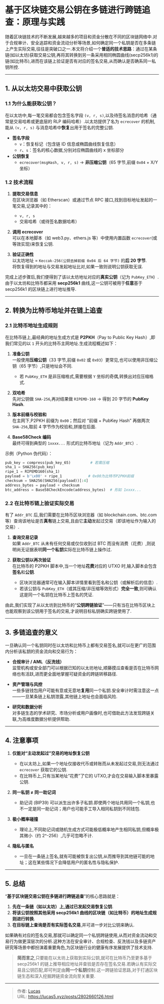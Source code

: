 # 基于区块链交易公钥在多链进行跨链追查：原理与实践


随着区块链技术的不断发展,越来越多的项目和资金分散在不同的区块链网络中.对于合规审计、安全追踪和资金流动分析等场景,如何确定同一个私钥是否在多条链上产生实际交易,往往是突破口之一.本文将介绍一个**普适的技术思路**：通过在某条链(如以太坊)获取交易公钥,再将其转换到另一条采用相同椭圆曲线(secp256k1)的链(如比特币),进而在该链上验证是否有对应的签名交易,从而确认是否确系同一私钥所控.

---

## 1. 从以太坊交易中获取公钥

### 1.1 为什么能获取公钥？

在以太坊中,每一笔交易都会包含签名字段 `(v, r, s)`,以及待签名消息的哈希（通常是交易哈希或更底层的 RLP 编码哈希）.以太坊提供了名为 `ecrecover` 的机制,能从 `(v, r, s)` 与消息哈希中**恢复**出用于签名的完整公钥.

- **签名字段**  
  - `v`：恢复标记（包含链 ID 信息或椭圆曲线恢复信息）  
  - `r`、`s`：签名的核心数据,分别对应椭圆曲线的 x 坐标部分  
- **公钥恢复**  
  - `ecrecover(msgHash, v, r, s)` → **非压缩公钥**（65 字节,前缀 `0x04` + X/Y 坐标）

### 1.2 技术流程

1. **提取交易信息**  
   在区块浏览器（如 Etherscan）或通过节点 RPC 接口,找到目标地址发起的一笔交易,记录其中的：  
   - `v, r, s`  
   - 交易哈希（或待签名数据哈希）

2. **调用 ecrecover**  
   可以在本地脚本（如 web3.py、ethers.js 等）中使用内置函数 `ecrecover`(或等效实现)来恢复公钥.

3. **验证正确性**  
   以太坊地址 = `Keccak-256(公钥去掉前缀 0x04 后 64 字节)` 的**后 20 字节**.  
   将恢复得到的地址与交易发起地址比对,如果一致则说明公钥获取无误.

完成上述步骤后,我们便得到了该以太坊地址对应的**真实公钥**（记为 `PubKey_ETH`）.由于以太坊和比特币都采用 **secp256k1** 曲线,这一公钥可被用于**任意**基于 secp256k1 的区块链上进行地址推导.

---

## 2. 转换为比特币地址并在链上追查

### 2.1 比特币地址生成规则

在比特币链上,最经典的地址生成方式是 **P2PKH**（Pay to Public Key Hash）,即我们常见的以 `1` 开头的比特币主网地址.生成流程概述如下：

1. **准备公钥**  
   一般使用**压缩公钥**（33 字节,前缀 `0x02` 或 `0x03`）更常见,也可以使用非压缩公钥（65 字节）,只是地址会不同.  
   - 若 `PubKey_ETH` 是非压缩格式,需要根据 `Y` 坐标的奇偶,转换出对应压缩格式.

2. **双哈希**  
   先对公钥做 `SHA-256`,再对结果做 `RIPEMD-160` → 得到 20 字节的 **PubKey Hash**.

3. **版本前缀与校验和**  
   在主网下,P2PKH 前缀为 `0x00`；然后对 “前缀 + PubKey Hash” 再做两次 `SHA-256`,取前 4 字节作为校验和,拼接在后面.

4. **Base58Check 编码**  
   最终可得到典型的 `1xxxx...` 形式的比特币地址（记为 `Addr_BTC`）.

示例（Python 伪代码）：

```python
pub_key = compress(pub_key_65)         # 若需压缩
sha_1 = SHA256(pub_key)
ripe_1 = RIPEMD160(sha_1)
payload = b'\x00' + ripe_1            # 0x00为比特币P2PKH前缀
checksum = SHA256(SHA256(payload))[:4]
address_bytes = payload + checksum
btc_address = Base58CheckEncode(address_bytes)  # 形如 1xxxx...
```

### 2.2 在比特币链上验证实际交易

有了 `Addr_BTC` 后,我们需要在比特币区块浏览器（如 blockchain.com、btc.com 等）查询该地址是否**真有**链上交易,且由它**主动**发起过交易（即该地址作为输入的交易）.

1. **查询交易记录**  
   如果 `Addr_BTC` 从未有任何交易或仅仅收到过 BTC 而没有消费（花费）,则说明尚无证据表明**同一个私钥**实际在比特币链上操作过.

2. **获取公钥以再次验证**  
   在比特币的 P2PKH 脚本中,当一个地址**花费**对应的 UTXO 时,输入脚本会包含**签名**和**公钥**.  
   - 区块浏览器通常可在输入脚本详情里看到签名和公钥（或解析后的信息）.  
   - 若该公钥与 `PubKey_ETH`（或其压缩/非压缩等效形式）**完全一致**,则可确认这是同一个私钥在比特币上签名的凭证.

由此,我们实现了从以太坊到比特币的“**公钥跨链验证**”——只有当在比特币区块上也能观察到该公钥用于签名的交易,才说明目标私钥确实跨链使用了.

---

## 3. 多链追查的意义

一旦确认同一个私钥同时在以太坊和比特币上都有交易签名,就可以在更广的范围内分析该私钥的资金流向和交易行为：

- **合规审计 / AML（反洗钱）**  
  监管机构或安全部门可以根据已知的以太坊地址,顺藤摸瓜查看是否在比特币网络也有活跃,进而更全面地掌握可疑资金的跨链转移路径.

- **资产管理与风控**  
  一些多链钱包用户可能有意或无意地**复用**同一个私钥.安全审计时需注意这一点——一旦某条链上私钥泄露,其他链上地址也会面临风险.

- **研究和数据分析**  
  对多链生态的学术研究、市场分析或用户画像时,也可借助此方法发现跨链关联,为高维度数据分析提供帮助.

---

## 4. 注意事项

1. **仅能对“主动发起过”交易的地址恢复公钥**  
   - 在以太坊上,如果一个地址仅接收代币或转账而从未发起过交易,则无法通过 `ecrecover` 获取它的公钥.  
   - 在比特币上,只有当某地址“花费”了它的 UTXO,才会在交易输入脚本里暴露公钥.

2. **同一私钥 ≠ 同一助记词**  
   - 助记词 (BIP39) 可以派生出许多子私钥.即使两个地址共用同一个私钥,也不一定是同一助记词；用户也可能手工导入相同私钥到不同钱包.

3. **极小概率碰撞**  
   - 理论上,不同助记词或随机生成方式可能极低概率地产生相同私钥,但概率极其微小（约 2^-256）,几乎可忽略不计.

4. **隐私与匿名**  
   - 一旦在一条链上签名,就有可能被恢复出公钥,从而推导到其他链可能的地址；这在某些情况下会降低用户的匿名性与隐私保护.

---

## 5. 总结

“**基于区块链交易公钥在多链进行跨链追查**”的核心思路就是：

1. **先在一条链（如以太坊）上,通过已发起交易恢复公钥**.  
2. **将该公钥按照其他采用 secp256k1 曲线的区块链（如比特币）的地址生成规则进行转换**.  
3. **在目标链上查询是否有实际签名交易**,并可进一步对比公钥来确认.

如果确有对应的签名交易,那就可以确定同一个私钥跨链使用,从而对资金流动和交易行为做更深层次的分析.这种方法在安全审计、合规检查、反洗钱以及多链资产研究等场景中都扮演着重要角色,为区块链行业的健康有序发展提供了技术支持.

> **简而言之**,只要能在以太坊上获取到实际公钥,就可在比特币乃至更多基于 secp256k1 的链上推导相应地址并查验是否存在签名交易.若确认有实际交易且公钥匹配,即可判定由**同一个私钥**控制.这一跨链验证思路,对于打通区块链生态和深入挖掘跨链资金流向至关重要.


---

> 作者: [Lucas](https://lucas5.xyz)  
> URL: https://lucas5.xyz/posts/2802660126.html  

